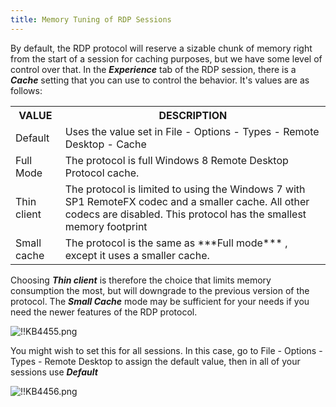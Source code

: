 ```yaml
---
title: Memory Tuning of RDP Sessions
---
```

By default, the RDP protocol will reserve a sizable chunk of memory right from the start of a session for caching purposes, but we have some level of control over that. In the ***Experience*** tab of the RDP session, there is a ***Cache*** setting that you can use to control the behavior. It's values are as follows:  

<table>
	<tr>
		<th>
VALUE
		</th>
		<th>
DESCRIPTION
		</th>
	</tr>
	<tr>
		<td>
Default
		</td>
		<td>
Uses the value set in File - Options - Types - Remote Desktop - Cache
		</td>
	</tr>
	<tr>
		<td>
Full Mode
		</td>
		<td>
The protocol is full Windows 8 Remote Desktop Protocol cache.
		</td>
	</tr>
	<tr>
		<td>
Thin client
		</td>
		<td>
The protocol is limited to using the Windows 7 with SP1 RemoteFX codec and a smaller cache. All other codecs are disabled. This protocol has the smallest memory footprint
		</td>
	</tr>
	<tr>
		<td>
Small cache
		</td>
		<td>
The protocol is the same as ***Full mode*** , except it uses a smaller cache.
		</td>
	</tr>
</table>

Choosing ***Thin client*** is therefore the choice that limits memory consumption the most, but will downgrade to the previous version of the protocol. The ***Small Cache*** mode may be sufficient for your needs if you need the newer features of the RDP protocol.  

![!!KB4455.png](https://webdevolutions.azureedge.net/docs/en/kb/KB4455.png)  

You might wish to set this for all sessions. In this case, go to File - Options - Types - Remote Desktop to assign the default value, then in all of your sessions use ***Default***  

![!!KB4456.png](https://webdevolutions.azureedge.net/docs/en/kb/KB4456.png)
